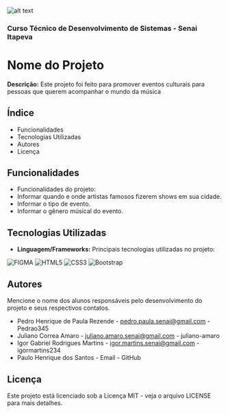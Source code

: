 ![alt text](/assets/img/readme/‘.jpg)
### Curso Técnico de Desenvolvimento de Sistemas - Senai Itapeva
# Nome do Projeto
**Descrição:**
Este projeto foi feito para promover eventos culturais para pessoas que querem acompanhar o mundo da música
## Índice
- Funcionalidades
- Tecnologias Utilizadas
- Autores
- Licença
## Funcionalidades
- Funcionalidades do projeto:
 - Informar quando e onde artistas famosos fizerem shows em sua cidade.
 - Informar o tipo de evento.
 - Informar o gênero músical do evento.
## Tecnologias Utilizadas
- **Linguagem/Frameworks:**
 Principais tecnologias utilizadas no projeto:

![FIGMA](https://img.shields.io/badge/Figma-F24E1E?style=for-the-badge&logo=figma&logoColor=white)
![HTML5](https://img.shields.io/badge/HTML5-E34F26?style=for-the-badge&logo=html5&logoColor=white)
![CSS3](https://img.shields.io/badge/CSS3-1572B6?style=for-the-badge&logo=css3&logoColor=white)
![Bootstrap](https://img.shields.io/badge/Bootstrap-563D7C?style=for-the-badge&logo=bootstrap&logoColor=white)
## Autores
Mencione o nome dos alunos responsáveis pelo desenvolvimento do projeto e seus respectivos contatos.
- Pedro Henrique de Paula Rezende - pedro.paula.senai@gmail.com - Pedrao345
- Juliano Correa Amaro - juliano.amaro.senai@gmail.com - juliano-amaro
- Igor Gabriel Rodrigues Martins - igor.martins.senai@gmail.com - igormartins234
- Paulo Henrique dos Santos - Email - GitHub
## Licença
Este projeto está licenciado sob a Licença MIT - veja o arquivo LICENSE para mais detalhes.